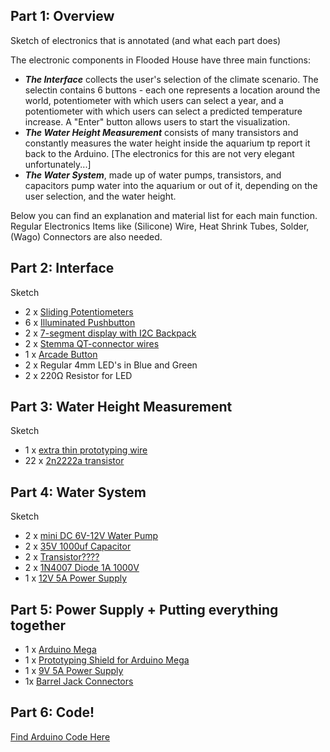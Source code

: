 ## Part 1: Overview

Sketch of electronics that is annotated (and what each part does)

The electronic components in Flooded House have three main functions:
- **_The Interface_** collects the user's selection of the climate scenario. The selectin contains 6 buttons - each one represents a location around the world, potentiometer with which users can select a year, and a potentiometer with which users can select a predicted temperature increase. A "Enter" button allows users to start the visualization.
- **_The Water Height Measurement_** consists of many transistors and constantly measures the water height inside the aquarium tp report it back to the Arduino. [The electronics for this are not very elegant unfortunately...]
- **_The Water System_**, made up of water pumps, transistors, and capacitors pump water into the aquarium or out of it, depending on the user selection, and the water height.


Below you can find an explanation and material list for each main function. Regular Electronics Items like (Silicone) Wire, Heat Shrink Tubes, Solder, (Wago) Connectors are also needed. 


## Part 2: Interface

Sketch

- 2 x [Sliding Potentiometers](https://www.adafruit.com/product/4219)
- 6 x [Illuminated Pushbutton](https://www.adafruit.com/product/1479)
- 2 x [7-segment display with I2C Backpack](https://www.adafruit.com/product/1002)
- 2 x [Stemma QT-connector wires](https://www.adafruit.com/product/4210)
- 1 x [Arcade Button](https://www.adafruit.com/product/492)
- 2 x Regular 4mm LED's in Blue and Green
- 2 x 220Ω Resistor for LED

## Part 3: Water Height Measurement

Sketch

- 1 x [extra thin prototyping wire](https://www.adafruit.com/product/1446)
- 22 x [2n2222a transistor](https://www.amazon.com/dp/B0CRVGFN4R?psc=1&ref=ppx_yo2ov_dt_b_product_details)

## Part 4: Water System

Sketch

- 2 x [mini DC 6V-12V Water Pump](https://www.amazon.com/Gikfun-Aquarium-Cooled-Diaphragm-EK1856/dp/B0744FWNFR/ref=sr_1_8?crid=32KMANFREUB0E&dib=eyJ2IjoiMSJ9.J0Tx3kri4VOzRx4WEBbvFqtay5iG7ajseZqrG_dtkoebM9g6lP8WZgsmsSQusOCyx9zNqZKUEm4AOZAsuNBRDL_KEKx3fl4AlU-RHnunfjPtwnE9DVWMFh6hfjJi7kup9jggLzmP5qCKWlK50Vvs5VnWu9aJx-zCBwapUsVnUN7B3ZbiLiI17WJ2K0DV6cKRJMdsL_GMQBL6KhunZMsen87Lxazvq0yXjnUWTctHZlA6QviKqo2bmg8pZ-La4j5bEXsJDe9xVfi1WRDsWJOqwtabCaCHKBEaXNbetLuWrR4.hik8rEZ-_YLfcWAMrKjhWcLLEJ72LE4GUuT7xzYkr7Y&dib_tag=se&keywords=water+pumps+arduino+12V&qid=1718229218&sprefix=water+pumps+arduino+12v%2Caps%2C207&sr=8-8)
- 2 x [35V 1000uf Capacitor](https://www.amazon.com/dp/B073YR6LVK?psc=1&ref=ppx_yo2ov_dt_b_product_details)
- 2 x [Transistor????](...)
- 2 x [1N4007 Diode 1A 1000V](https://www.amazon.com/MIC-Silastic-Junction-Standard-Rectifier/dp/B07GQCSC7G/ref=sr_1_1?crid=8HQN89PY6UBR&dib=eyJ2IjoiMSJ9.TvZUWlEBgrSXw-JzElFmP2pdXry7HSf3z_nJwoRcKBOx2BVkbIJraiaTKOEq0ubZwZHHh8cKo0Zkedss0eEde7BKI0GKBz_LASY5qu1YE3qyB9uWY6sPVltY_CY-YpMZB-LKYO849kTmw0_WM1MwPbnVV7MFJ3eJ7XKFpT4yTToQYXGTIiOrIEzWwSRUyJNyNbOqmmp8k7NuwT8i9JP6pg-gIMX0KVbs9zr2OGo4DDGCIWaT2XMrTIpdRTszQyJTKTdX0TOb8JDCoIBxM-1bhJVPDR64cndRnAPy5PLed6k.I3HBXig6K8XixgVAtsY0jKmWt4OgEqCwLrA48Nceo9w&dib_tag=se&keywords=flyback+diode&qid=1718229378&s=industrial&sprefix=flybackdiode%2Cindustrial%2C222&sr=1-1)
- 1 x [12V 5A Power Supply](https://www.amazon.com/Converter-100-220V-Transformer-5-5x2-1mm-Accessories/dp/B08C594VNP/ref=sr_1_2_sspa?crid=2CTCE8Z1W2IVL&dib=eyJ2IjoiMSJ9.nuI_jzhR504zJueFvzdvvkJaPnoB_guhkUgOVQo8ooN7p8XUjZjAlYbSoVJ2mUfkAfDfmTzXWAz1wJ_6m1fRqegzfYYCw7FwB_pY2Awd2bxT_QBuuUqi6wnSmsbC2GymYtNaTyFyeJNq5-SREfjZx7z3eMonNZ1tpD22A89BWKeO8GN8EzPBxpNDCG_kF6GHXOmw2wRlRY-DedlazM8wAuUPwZbrdNUEBvEuO7s5opJyTw0zQ2oNeC5-RDldGbG7uMZlEGlWLj8izQVpDnBA1IgATlRl4Q-0s5zHmMNhAdM.7Ev06JooUs4Iz5nIvg7v8_x8UZAUEzU53gp7ZGpIgaE&dib_tag=se&keywords=12+V+5A+power+supply&qid=1718229664&s=electronics&sprefix=12v+5a+power+supply%2Celectronics%2C170&sr=1-2-spons&sp_csd=d2lkZ2V0TmFtZT1zcF9hdGY&psc=1&smid=A1ADCAD2VWTFU6)


## Part 5: Power Supply + Putting everything together

- 1 x [Arduino Mega](https://www.amazon.com/ARDUINO-MEGA-2560-REV3-A000067/dp/B0046AMGW0/ref=sr_1_1_sspa?crid=14BK7OWCC52NO&dib=eyJ2IjoiMSJ9.7su-8tK7IrW7zSexC6pA41TS-skmVROyj9TVtdJfDMxQMuGeaYlw4Bd0B2rlk8zx4ujrdDWmOceYc-P42XvWTgC6TTpFhXSvw4_OkxPvNgOzvRFfSwuMLTPZz-ur_E1271PFLmHB5Pyr-YuKPxFetmMiMJMfi5pa9LTsscGGLDZPuX8QmeBdyGaCFwROpjthb3dgzKdWtgRxvZXBexmgnxh9EfHlquB8yrrouIifXFt_Dckb9nkfp__9X9i6eS6Ua1PEXnrFotg6581IAqKOQ6NmQnNDqhgVGln5xB-A598.JAnNw4aD28YLVxf0eJHjqft2zpFyOD6Fo3jpfpvikmM&dib_tag=se&keywords=arduino+mega&qid=1718229489&s=industrial&sprefix=arduino+meg%2Cindustrial%2C189&sr=1-1-spons&sp_csd=d2lkZ2V0TmFtZT1zcF9hdGY&psc=1)
- 1 x [Prototyping Shield for Arduino Mega](https://www.amazon.com/KEYESTUDIO-Prototype-Board-Arduino-Double/dp/B07DRG2LN2/ref=sr_1_1_sspa?crid=1ZPIL4K2COI1M&dib=eyJ2IjoiMSJ9.1YYH4-fCL-REZT_IlejIaFstf1X8vrf6XK5-LE-jhVzXHFYEYJfKy07jKgexkvDuidukg8Z7Jnf3RxeD0kjoQYplsoldFbD7Q7X0A3n7_jVvLGg5lZ1G_qzIwGNwWgwbm3Wx-MTnpIRB2tH0No6FYtwPGvHMNm4FaXjXC2G_PqCkbNMeXfgXJDZIsZJ-quT2OYGxPMgM6ZAGFgHXPTsR0m08HrceiYmScml63qXNxW0hcFbUR0QcNMnURzt_9W7gjdZhg8sf-2roSZRVK81ak6mf9g7u5h1KjkEpm8536uA.7T7xokcv2lbbDu1NG7SQDC3qvG4zVDNo9DJsMWx5Dto&dib_tag=se&keywords=arduino+mega+shield&qid=1718229518&s=industrial&sprefix=arduino+mega+shied%2Cindustrial%2C186&sr=1-1-spons&sp_csd=d2lkZ2V0TmFtZT1zcF9hdGY&psc=1)
- 1 x [9V 5A Power Supply](https://www.amazon.com/dp/B08K2WJ31N?psc=1&ref=ppx_yo2ov_dt_b_product_details)
- 1x [Barrel Jack Connectors](https://www.amazon.com/dp/B08SJM2G52?psc=1&ref=ppx_yo2ov_dt_b_product_details)


## Part 6: Code!
[Find Arduino Code Here](/Electronics/Code)


